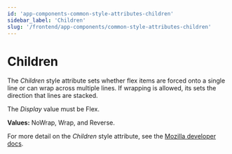 ```yaml
---
id: 'app-components-common-style-attributes-children'
sidebar_label: 'Children'
slug: '/frontend/app-components/common-style-attributes-children'
---
```

# Children
The *Children* style attribute sets whether flex items are forced onto a single line or can wrap across multiple lines. If wrapping is allowed, its sets the direction that lines are stacked. 

The *Display* value must be Flex.

**Values:** NoWrap, Wrap, and Reverse.

For more detail on the *Children* style attribute, see the [Mozilla developer docs](https://developer.mozilla.org/en-US/docs/Web/CSS/flex-wrap).